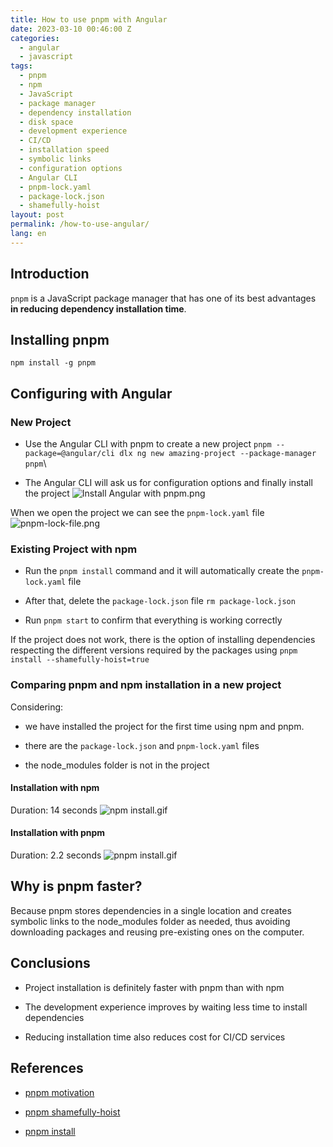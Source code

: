 ```yaml
---
title: How to use pnpm with Angular
date: 2023-03-10 00:46:00 Z
categories:
  - angular
  - javascript
tags:
  - pnpm
  - npm
  - JavaScript
  - package manager
  - dependency installation
  - disk space
  - development experience
  - CI/CD
  - installation speed
  - symbolic links
  - configuration options
  - Angular CLI
  - pnpm-lock.yaml
  - package-lock.json
  - shamefully-hoist
layout: post
permalink: /how-to-use-angular/
lang: en
---
```


## Introduction

`pnpm` is a JavaScript package manager that has one of its best advantages **in reducing dependency installation time**.

## Installing pnpm

`npm install -g pnpm`

## Configuring with Angular

### New Project

- Use the Angular CLI with pnpm to create a new project
  `pnpm --package=@angular/cli dlx ng new amazing-project --package-manager pnpm`\\

- The Angular CLI will ask us for configuration options and finally install the project
  ![Install Angular with pnpm.png](/uploads/Install%20Angular%20with%20pnpm.png)

When we open the project we can see the `pnpm-lock.yaml` file
![pnpm-lock-file.png](/uploads/pnpm-lock-file.png)

### Existing Project with npm

- Run the `pnpm install` command and it will automatically create the `pnpm-lock.yaml` file

- After that, delete the `package-lock.json` file
  `rm package-lock.json`

- Run `pnpm start` to confirm that everything is working correctly

If the project does not work, there is the option of installing dependencies respecting the different versions required by the packages using
`pnpm install --shamefully-hoist=true`

### Comparing pnpm and npm installation in a new project

Considering:

- we have installed the project for the first time using npm and pnpm.

- there are the `package-lock.json` and `pnpm-lock.yaml` files

- the node_modules folder is not in the project

#### Installation with npm

Duration: 14 seconds
![npm install.gif](/uploads/npm%20install.gif)

#### Installation with pnpm

Duration: 2.2 seconds
![pnpm install.gif](/uploads/pnpm%20install.gif)

## Why is pnpm faster?

Because pnpm stores dependencies in a single location and creates symbolic links to the node_modules folder as needed, thus avoiding downloading packages and reusing pre-existing ones on the computer.

## Conclusions

- Project installation is definitely faster with pnpm than with npm

- The development experience improves by waiting less time to install dependencies

- Reducing installation time also reduces cost for CI/CD services

## References

- [pnpm motivation](https://pnpm.io/motivation#saving-disk-space-and-boosting-installation-speed)
- [pnpm shamefully-hoist](https://pnpm.io/npmrc#shamefully-hoist)

- [pnpm install](https://pnpm.io/cli/install)
